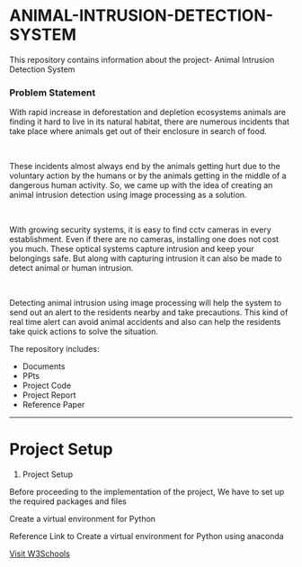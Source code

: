 # ANIMAL-INTRUSION-DETECTION-SYSTEM
This repository contains information about the project- Animal Intrusion Detection System

<h3> <b> Problem Statement </b> </h3>

<p>

With rapid increase in deforestation and depletion ecosystems animals are finding it hard to live in its natural habitat, there are numerous incidents that take place where animals get out of their enclosure in search of food.

 <br>
 
 These incidents almost always end by the animals getting hurt due to the voluntary action by the humans or by the animals getting in the middle of a dangerous human activity. So, we came up with the idea of creating an animal intrusion detection using image processing as a solution.

 <br>
 
With growing security systems, it is easy to find cctv cameras in every establishment. Even if there are no cameras, installing one does not cost you much. These optical systems capture intrusion and keep your belongings safe. But along with capturing intrusion it can also be made to detect animal or human intrusion.
 
<br>
 
Detecting animal intrusion using image processing will help the system to send out an alert to the residents nearby and take precautions. This kind of real time alert can avoid animal accidents and also can help the residents take quick actions to solve the situation.
<br>
</p>

The repository includes:


<ul>
  <li>Documents</li>
  <li>PPts</li>
 <li>Project Code</li>
 <li>Project Report</li>
   <li>Reference Paper</li>
</ul>  


-------------------------------------------------------------------------------------------------------------------------------------------------------------------------

<h1> Project Setup </h1>

<p>
 
1. Project Setup
 
Before proceeding to the implementation of the project, We have to set up the required packages and files

Create a virtual environment for Python

<p> Reference Link to Create a virtual environment for Python using anaconda </p>

 <a href ="https://www.geeksforgeeks.org/set-up-virtual-environment-for-python-using-anaconda/" > </a>
 
 <a href="https://www.w3schools.com">Visit W3Schools</a>
</p>



